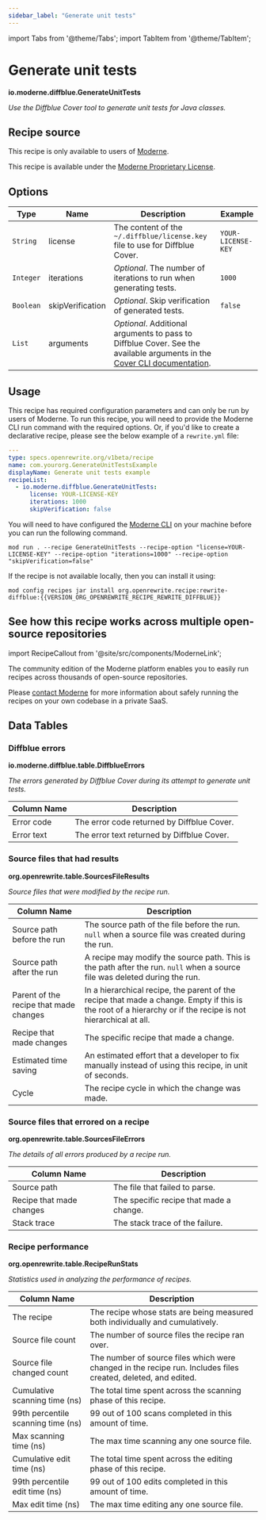```yaml
---
sidebar_label: "Generate unit tests"
---
```


import Tabs from '@theme/Tabs';
import TabItem from '@theme/TabItem';

# Generate unit tests

**io.moderne.diffblue.GenerateUnitTests**

_Use the Diffblue Cover tool to generate unit tests for Java classes._

## Recipe source

This recipe is only available to users of [Moderne](https://docs.moderne.io/).


This recipe is available under the [Moderne Proprietary License](https://docs.moderne.io/licensing/overview).

## Options

| Type | Name | Description | Example |
| -- | -- | -- | -- |
| `String` | license | The content of the `~/.diffblue/license.key` file to use for Diffblue Cover. | `YOUR-LICENSE-KEY` |
| `Integer` | iterations | *Optional*. The number of iterations to run when generating tests. | `1000` |
| `Boolean` | skipVerification | *Optional*. Skip verification of generated tests. | `false` |
| `List` | arguments | *Optional*. Additional arguments to pass to Diffblue Cover. See the available arguments in the [Cover CLI documentation](https://docs.diffblue.com/features/cover-cli/commands-and-arguments#argument-summary). |  |


## Usage

This recipe has required configuration parameters and can only be run by users of Moderne.
To run this recipe, you will need to provide the Moderne CLI run command with the required options. 
Or, if you'd like to create a declarative recipe, please see the below example of a `rewrite.yml` file:

```yaml title="rewrite.yml"
---
type: specs.openrewrite.org/v1beta/recipe
name: com.yourorg.GenerateUnitTestsExample
displayName: Generate unit tests example
recipeList:
  - io.moderne.diffblue.GenerateUnitTests: 
      license: YOUR-LICENSE-KEY
      iterations: 1000
      skipVerification: false
```

<Tabs groupId="projectType">
<TabItem value="moderne-cli" label="Moderne CLI">

You will need to have configured the [Moderne CLI](https://docs.moderne.io/user-documentation/moderne-cli/getting-started/cli-intro) on your machine before you can run the following command.

```shell title="shell"
mod run . --recipe GenerateUnitTests --recipe-option "license=YOUR-LICENSE-KEY" --recipe-option "iterations=1000" --recipe-option "skipVerification=false"
```

If the recipe is not available locally, then you can install it using:
```shell
mod config recipes jar install org.openrewrite.recipe:rewrite-diffblue:{{VERSION_ORG_OPENREWRITE_RECIPE_REWRITE_DIFFBLUE}}
```
</TabItem>
</Tabs>

## See how this recipe works across multiple open-source repositories

import RecipeCallout from '@site/src/components/ModerneLink';

<RecipeCallout link="https://app.moderne.io/recipes/io.moderne.diffblue.GenerateUnitTests" />

The community edition of the Moderne platform enables you to easily run recipes across thousands of open-source repositories.

Please [contact Moderne](https://moderne.io/product) for more information about safely running the recipes on your own codebase in a private SaaS.
## Data Tables

<Tabs groupId="data-tables">
<TabItem value="io.moderne.diffblue.table.DiffblueErrors" label="DiffblueErrors">

### Diffblue errors
**io.moderne.diffblue.table.DiffblueErrors**

_The errors generated by Diffblue Cover during its attempt to generate unit tests._

| Column Name | Description |
| ----------- | ----------- |
| Error code | The error code returned by Diffblue Cover. |
| Error text | The error text returned by Diffblue Cover. |

</TabItem>

<TabItem value="org.openrewrite.table.SourcesFileResults" label="SourcesFileResults">

### Source files that had results
**org.openrewrite.table.SourcesFileResults**

_Source files that were modified by the recipe run._

| Column Name | Description |
| ----------- | ----------- |
| Source path before the run | The source path of the file before the run. `null` when a source file was created during the run. |
| Source path after the run | A recipe may modify the source path. This is the path after the run. `null` when a source file was deleted during the run. |
| Parent of the recipe that made changes | In a hierarchical recipe, the parent of the recipe that made a change. Empty if this is the root of a hierarchy or if the recipe is not hierarchical at all. |
| Recipe that made changes | The specific recipe that made a change. |
| Estimated time saving | An estimated effort that a developer to fix manually instead of using this recipe, in unit of seconds. |
| Cycle | The recipe cycle in which the change was made. |

</TabItem>

<TabItem value="org.openrewrite.table.SourcesFileErrors" label="SourcesFileErrors">

### Source files that errored on a recipe
**org.openrewrite.table.SourcesFileErrors**

_The details of all errors produced by a recipe run._

| Column Name | Description |
| ----------- | ----------- |
| Source path | The file that failed to parse. |
| Recipe that made changes | The specific recipe that made a change. |
| Stack trace | The stack trace of the failure. |

</TabItem>

<TabItem value="org.openrewrite.table.RecipeRunStats" label="RecipeRunStats">

### Recipe performance
**org.openrewrite.table.RecipeRunStats**

_Statistics used in analyzing the performance of recipes._

| Column Name | Description |
| ----------- | ----------- |
| The recipe | The recipe whose stats are being measured both individually and cumulatively. |
| Source file count | The number of source files the recipe ran over. |
| Source file changed count | The number of source files which were changed in the recipe run. Includes files created, deleted, and edited. |
| Cumulative scanning time (ns) | The total time spent across the scanning phase of this recipe. |
| 99th percentile scanning time (ns) | 99 out of 100 scans completed in this amount of time. |
| Max scanning time (ns) | The max time scanning any one source file. |
| Cumulative edit time (ns) | The total time spent across the editing phase of this recipe. |
| 99th percentile edit time (ns) | 99 out of 100 edits completed in this amount of time. |
| Max edit time (ns) | The max time editing any one source file. |

</TabItem>

</Tabs>
